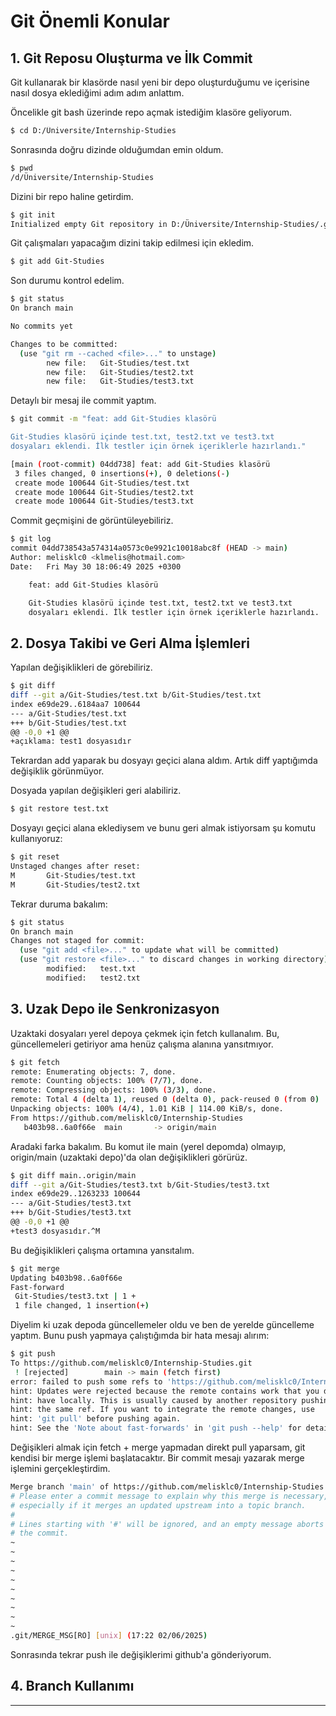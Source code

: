 # Git Önemli Konular

## 1. Git Reposu Oluşturma ve İlk Commit
Git kullanarak bir klasörde nasıl yeni bir depo oluşturduğumu ve içerisine nasıl dosya eklediğimi adım adım anlattım.


Öncelikle git bash üzerinde repo açmak istediğim klasöre geliyorum.
```bash
$ cd D:/Üniversite/Internship-Studies
```

Sonrasında doğru dizinde olduğumdan emin oldum.
```bash
$ pwd
/d/Üniversite/Internship-Studies
```

Dizini bir repo haline getirdim.
```bash
$ git init
Initialized empty Git repository in D:/Üniversite/Internship-Studies/.git/
```

Git çalışmaları yapacağım dizini takip edilmesi için ekledim.
```bash
$ git add Git-Studies
```

Son durumu kontrol edelim.
```bash
$ git status
On branch main

No commits yet

Changes to be committed:
  (use "git rm --cached <file>..." to unstage)
        new file:   Git-Studies/test.txt
        new file:   Git-Studies/test2.txt
        new file:   Git-Studies/test3.txt
```
Detaylı bir mesaj ile commit yaptım.
```bash 
$ git commit -m "feat: add Git-Studies klasörü

Git-Studies klasörü içinde test.txt, test2.txt ve test3.txt
dosyaları eklendi. İlk testler için örnek içeriklerle hazırlandı."

[main (root-commit) 04dd738] feat: add Git-Studies klasörü
 3 files changed, 0 insertions(+), 0 deletions(-)
 create mode 100644 Git-Studies/test.txt
 create mode 100644 Git-Studies/test2.txt
 create mode 100644 Git-Studies/test3.txt
```

Commit geçmişini de görüntüleyebiliriz.
```bash
$ git log
commit 04dd738543a574314a0573c0e9921c10018abc8f (HEAD -> main)
Author: melisklc0 <klmelis@hotmail.com>
Date:   Fri May 30 18:06:49 2025 +0300

    feat: add Git-Studies klasörü

    Git-Studies klasörü içinde test.txt, test2.txt ve test3.txt
    dosyaları eklendi. İlk testler için örnek içeriklerle hazırlandı.
```

## 2. Dosya Takibi ve Geri Alma İşlemleri
Yapılan değişiklikleri de görebiliriz.
```bash
$ git diff
diff --git a/Git-Studies/test.txt b/Git-Studies/test.txt
index e69de29..6184aa7 100644
--- a/Git-Studies/test.txt
+++ b/Git-Studies/test.txt
@@ -0,0 +1 @@
+açıklama: test1 dosyasıdır
```
Tekrardan add yaparak bu dosyayı geçici alana aldım. Artık diff yaptığımda değişiklik görünmüyor.

Dosyada yapılan değişikleri geri alabiliriz.
```bash
$ git restore test.txt
```

Dosyayı geçici alana eklediysem ve bunu geri almak istiyorsam şu komutu kullanıyoruz:
```bash
$ git reset
Unstaged changes after reset:
M       Git-Studies/test.txt
M       Git-Studies/test2.txt
```

Tekrar duruma bakalım:
```bash
$ git status
On branch main
Changes not staged for commit:
  (use "git add <file>..." to update what will be committed)
  (use "git restore <file>..." to discard changes in working directory)
        modified:   test.txt
        modified:   test2.txt
```

## 3. Uzak Depo ile Senkronizasyon
Uzaktaki dosyaları yerel depoya çekmek için fetch kullanalım. Bu, güncellemeleri getiriyor ama henüz çalışma alanına yansıtmıyor.
```bash
$ git fetch
remote: Enumerating objects: 7, done.
remote: Counting objects: 100% (7/7), done.
remote: Compressing objects: 100% (3/3), done.
remote: Total 4 (delta 1), reused 0 (delta 0), pack-reused 0 (from 0)
Unpacking objects: 100% (4/4), 1.01 KiB | 114.00 KiB/s, done.
From https://github.com/melisklc0/Internship-Studies
   b403b98..6a0f66e  main       -> origin/main 
```

Aradaki farka bakalım. Bu komut ile main (yerel depomda) olmayıp, origin/main (uzaktaki depo)'da olan değişiklikleri görürüz. 
```bash
$ git diff main..origin/main
diff --git a/Git-Studies/test3.txt b/Git-Studies/test3.txt
index e69de29..1263233 100644
--- a/Git-Studies/test3.txt
+++ b/Git-Studies/test3.txt
@@ -0,0 +1 @@
+test3 dosyasıdır.^M
```

Bu değişiklikleri çalışma ortamına yansıtalım.
```bash
$ git merge
Updating b403b98..6a0f66e
Fast-forward
 Git-Studies/test3.txt | 1 +   
 1 file changed, 1 insertion(+)
```

Diyelim ki uzak depoda güncellemeler oldu ve ben de yerelde güncelleme yaptım. Bunu push yapmaya çalıştığımda bir hata mesajı alırım:
```bash
$ git push
To https://github.com/melisklc0/Internship-Studies.git
 ! [rejected]        main -> main (fetch first)
error: failed to push some refs to 'https://github.com/melisklc0/Internship-Studies.git'
hint: Updates were rejected because the remote contains work that you do not
hint: have locally. This is usually caused by another repository pushing to
hint: the same ref. If you want to integrate the remote changes, use
hint: 'git pull' before pushing again.
hint: See the 'Note about fast-forwards' in 'git push --help' for details.
```

Değişikleri almak için fetch + merge yapmadan direkt pull yaparsam, git kendisi bir merge işlemi başlatacaktır. Bir commit mesajı yazarak merge işlemini gerçekleştirdim.
```bash
Merge branch 'main' of https://github.com/melisklc0/Internship-Studies
# Please enter a commit message to explain why this merge is necessary,
# especially if it merges an updated upstream into a topic branch.
#
# Lines starting with '#' will be ignored, and an empty message aborts
# the commit.
~
~
~
~
~
~
~
~
~
~
.git/MERGE_MSG[RO] [unix] (17:22 02/06/2025) 
```
Sonrasında tekrar push ile değişiklerimi github'a gönderiyorum.


## 4. Branch Kullanımı
---

